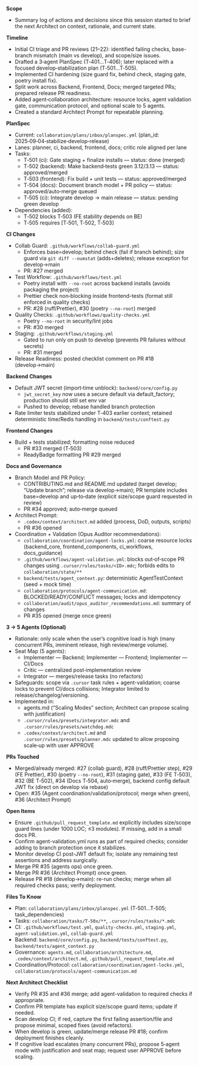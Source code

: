 **Scope**
- Summary log of actions and decisions since this session started to brief the next Architect on context, rationale, and current state.

**Timeline**
- Initial CI triage and PR reviews (21–22): identified failing checks, base-branch mismatch (main vs develop), and scope/size issues.
- Drafted a 3‑agent PlanSpec (T‑401…T‑406); later replaced with a focused develop‑stabilization plan (T‑501…T‑505).
- Implemented CI hardening (size guard fix, behind check, staging gate, poetry install fix).
- Split work across Backend, Frontend, Docs; merged targeted PRs; prepared release PR readiness.
- Added agent‑collaboration architecture: resource locks, agent validation gate, communication protocol, and optional scale to 5 agents.
- Created a standard Architect Prompt for repeatable planning.

**PlanSpec**
- Current: `collaboration/plans/inbox/planspec.yml` (plan_id: 2025‑09‑04‑stabilize‑develop‑release)
- Lanes: planner, ci, backend, frontend, docs; critic role aligned per lane
- Tasks:
  - T‑501 (ci): Gate staging + finalize installs — status: done (merged)
  - T‑502 (backend): Make backend‑tests green 3.12/3.13 — status: approved/merged
  - T‑503 (frontend): Fix build + unit tests — status: approved/merged
  - T‑504 (docs): Document branch model + PR policy — status: approved/auto‑merge queued
  - T‑505 (ci): Integrate develop → main release — status: pending green develop
- Dependencies (added):
  - T‑502 blocks T‑503 (FE stability depends on BE)
  - T‑505 requires [T‑501, T‑502, T‑503]

**CI Changes**
- Collab Guard: `.github/workflows/collab-guard.yml`
  - Enforces base=develop; behind check (fail if branch behind); size guard via `git diff --numstat` (adds+deletes); release exception for develop→main
  - PR: #27 merged
- Test Workflow: `.github/workflows/test.yml`
  - Poetry install with `--no-root` across backend installs (avoids packaging the project)
  - Prettier check non‑blocking inside frontend-tests (format still enforced in quality checks)
  - PR: #28 (ruff/Prettier), #30 (poetry `--no-root`) merged
- Quality Checks: `.github/workflows/quality-checks.yml`
  - Poetry `--no-root` in security/lint jobs
  - PR: #30 merged
- Staging: `.github/workflows/staging.yml`
  - Gated to run only on push to develop (prevents PR failures without secrets)
  - PR: #31 merged
- Release Readiness: posted checklist comment on PR #18 (develop→main)

**Backend Changes**
- Default JWT secret (import‑time unblock): `backend/core/config.py`
  - `jwt_secret_key` now uses a secure default via default_factory; production should still set env var
  - Pushed to develop; rebase handled branch protection
- Rate limiter tests stabilized under T‑403 earlier context; retained deterministic time/Redis handling in `backend/tests/conftest.py`

**Frontend Changes**
- Build + tests stabilized; formatting noise reduced
  - PR #33 merged (T‑503)
  - ReadyBadge formatting PR #29 merged

**Docs and Governance**
- Branch Model and PR Policy:
  - CONTRIBUTING.md and README.md updated (target develop; “Update branch”; release via develop→main); PR template includes base=develop and up‑to‑date (explicit size/scope guard requested in review)
  - PR #34 approved; auto‑merge queued
- Architect Prompt:
  - `.codex/context/architect.md` added (process, DoD, outputs, scripts)
  - PR #36 opened
- Coordination + Validation (Opus Auditor recommendations):
  - `collaboration/coordination/agent-locks.yml`: coarse resource locks (backend_core, frontend_components, ci_workflows, docs_guidance)
  - `.github/workflows/agent-validation.yml`: blocks out‑of‑scope PR changes using `.cursor/rules/tasks/<ID>.mdc`; forbids edits to `collaboration/state/**`
  - `backend/tests/agent_context.py`: deterministic AgentTestContext (seed + mock time)
  - `collaboration/protocols/agent-communication.md`: BLOCKED/READY/CONFLICT messages; locks and idempotency
  - `collaboration/audit/opus_auditor_recommendations.md`: summary of changes
  - PR #35 opened (merge once green)

**3 → 5 Agents (Optional)**
- Rationale: only scale when the user’s cognitive load is high (many concurrent PRs, imminent release, high review/merge volume).
- Seat Map (5 agents):
  - Implementer — Backend; Implementer — Frontend; Implementer — CI/Docs
  - Critic — centralized post‑implementation review
  - Integrator — merges/release tasks (no refactors)
- Safeguards: scope via `.cursor` task rules + agent-validation; coarse locks to prevent CI/docs collisions; Integrator limited to release/changelog/versioning.
- Implemented in:
  - agents.md (“Scaling Modes” section; Architect can propose scaling with justification)
  - `.cursor/rules/presets/integrator.mdc` and `.cursor/rules/presets/watchdog.mdc`
  - `.codex/context/architect.md` and `.cursor/rules/presets/planner.mdc` updated to allow proposing scale‑up with user APPROVE

**PRs Touched**
- Merged/already merged: #27 (collab guard), #28 (ruff/Prettier step), #29 (FE Prettier), #30 (poetry `--no-root`), #31 (staging gate), #33 (FE T‑503), #32 (BE T‑502), #34 (Docs T‑504, auto‑merge), backend config default JWT fix (direct on develop via rebase)
- Open: #35 (Agent coordination/validation/protocol; merge when green), #36 (Architect Prompt)

**Open Items**
- Ensure `.github/pull_request_template.md` explicitly includes size/scope guard lines (under 1000 LOC; ≤3 modules). If missing, add in a small docs PR.
- Confirm agent-validation.yml runs as part of required checks; consider adding to branch protection once it stabilizes.
- Monitor develop CI post‑JWT default fix; isolate any remaining test assertions and address surgically.
- Merge PR #35 (agents ops) once green.
- Merge PR #36 (Architect Prompt) once green.
- Release PR #18 (develop→main): re-run checks; merge when all required checks pass; verify deployment.

**Files To Know**
- Plan: `collaboration/plans/inbox/planspec.yml` (T‑501…T‑505; task_dependencies)
- Tasks: `collaboration/tasks/T-50x/**`, `.cursor/rules/tasks/*.mdc`
- CI: `.github/workflows/test.yml`, `quality-checks.yml`, `staging.yml`, `agent-validation.yml`, `collab-guard.yml`
- Backend: `backend/core/config.py`, `backend/tests/conftest.py`, `backend/tests/agent_context.py`
- Governance: `agents.md`, `collaboration/architecture.md`, `.codex/context/architect.md`, `.github/pull_request_template.md`
- Coordination/Protocol: `collaboration/coordination/agent-locks.yml`, `collaboration/protocols/agent-communication.md`

**Next Architect Checklist**
- Verify PR #35 and #36 merge; add agent-validation to required checks if appropriate.
- Confirm PR template has explicit size/scope guard items; update if needed.
- Scan develop CI; if red, capture the first failing assertion/file and propose minimal, scoped fixes (avoid refactors).
- When develop is green, update/merge release PR #18; confirm deployment finishes cleanly.
- If cognitive load escalates (many concurrent PRs), propose 5‑agent mode with justification and seat map; request user APPROVE before scaling.
